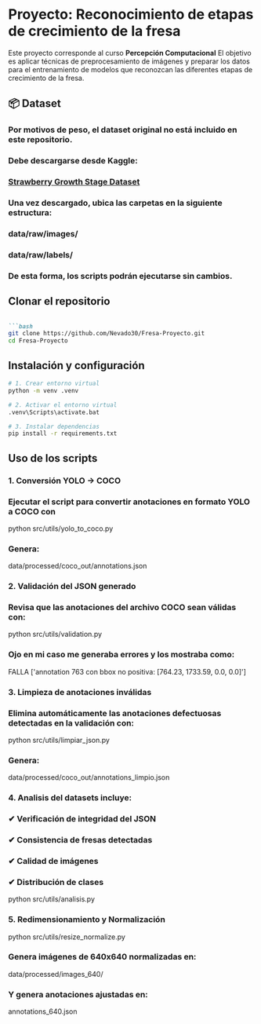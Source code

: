 # Proyecto: Reconocimiento de etapas de crecimiento de la fresa
Este proyecto corresponde al curso **Percepción Computacional** 
El objetivo es aplicar técnicas de preprocesamiento de imágenes y preparar los datos para el entrenamiento de modelos que reconozcan las diferentes etapas de crecimiento de la fresa.

## 📦 Dataset

### Por motivos de peso, **el dataset original no está incluido en este repositorio**.  
### Debe descargarse desde Kaggle:
### [Strawberry Growth Stage Dataset](https://www.kaggle.com/datasets/kotameyan/strawberry-growth-stage-datasets)
### Una vez descargado, ubica las carpetas en la siguiente estructura:
### data/raw/images/
### data/raw/labels/
### De esta forma, los scripts podrán ejecutarse sin cambios.

## Clonar el repositorio  
```markdown

```bash
git clone https://github.com/Nevado30/Fresa-Proyecto.git
cd Fresa-Proyecto
```

## Instalación y configuración
```bash
# 1. Crear entorno virtual
python -m venv .venv

# 2. Activar el entorno virtual 
.venv\Scripts\activate.bat

# 3. Instalar dependencias
pip install -r requirements.txt
```
## Uso de los scripts
### 1. Conversión YOLO -> COCO
### Ejecutar el script para convertir anotaciones en formato YOLO a COCO con
python src/utils/yolo_to_coco.py
### Genera:
data/processed/coco_out/annotations.json

### 2. Validación del JSON generado
### Revisa que las anotaciones del archivo COCO sean válidas con:
python src/utils/validation.py
### Ojo en mi caso me generaba errores y los mostraba como:
FALLA ['annotation 763 con bbox no positiva: [764.23, 1733.59, 0.0, 0.0]']

### 3. Limpieza de anotaciones inválidas
### Elimina automáticamente las anotaciones defectuosas detectadas en la validación con:
python src/utils/limpiar_json.py
### Genera:
data/processed/coco_out/annotations_limpio.json

### 4. Analisis del datasets incluye: 
### ✔ Verificación de integridad del JSON
### ✔ Consistencia de fresas detectadas
### ✔ Calidad de imágenes
### ✔ Distribución de clases
python src/utils/analisis.py

### 5. Redimensionamiento y Normalización
python src/utils/resize_normalize.py
### Genera imágenes de 640x640 normalizadas en:
data/processed/images_640/
### Y genera anotaciones ajustadas en:
annotations_640.json